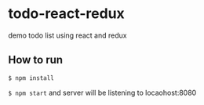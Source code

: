 # todo-react-redux

demo todo list using react and redux


## How to run

`$ npm install`

`$ npm start` and server will be listening to locaohost:8080
